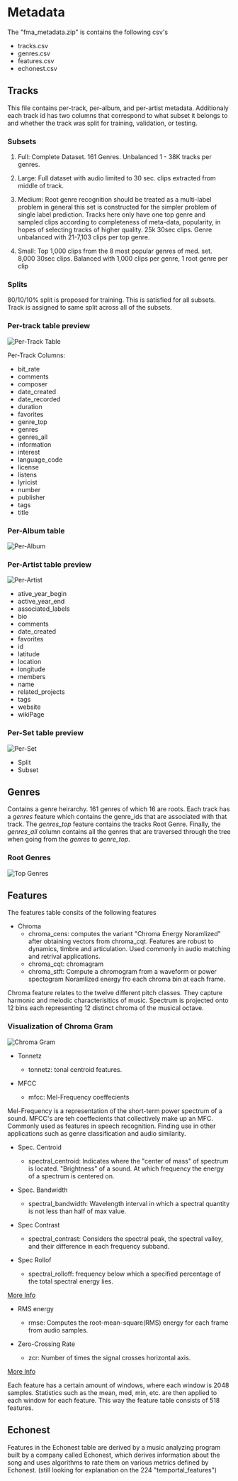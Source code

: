 # Metadata
The "fma_metadata.zip" is contains the following csv's
* tracks.csv
* genres.csv
* features.csv
* echonest.csv


## Tracks

This file contains per-track, per-album, and per-artist metadata. Additionaly
each track id has two columns that correspond to what subset it belongs to and
whether the track was split for training, validation, or testing.

### Subsets

1. Full: Complete Dataset. 161 Genres. Unbalanced 1 - 38K tracks per genres.

2. Large: Full dataset with audio limited to 30 sec. clips extracted from
middle of track.

3. Medium: Root genre recognition should be treated as a multi-label problem
in general this set is constructed for the simpler problem of single label prediction.
Tracks here only have one top genre and sampled clips according to completeness
of meta-data, popularity, in hopes of selecting tracks of higher quality.
25k 30sec clips. Genre unbalanced with 21-7,103 clips per top genre.

4. Small: Top 1,000 clips from the 8 most popular genres of med. set. 
8,000 30sec clips. Balanced with 1,000 clips per genre, 1 root genre per clip

### Splits
80/10/10% split is proposed for training. This is satisfied for all subsets.
Track is assigned to same split across all of the subsets.

### Per-track table preview

![Per-Track Table](https://github.com/joser1996/DataManagement/blob/master/per-track.PNG "Per-Track Table")

Per-Track Columns:
* bit_rate
* comments
* composer
* date_created
* date_recorded
* duration
* favorites
* genre_top
* genres
* genres_all
* information
* interest
* language_code
* license
* listens
* lyricist
* number
* publisher
* tags
* title

### Per-Album table
![Per-Album](https://github.com/joser1996/DataManagement/blob/master/per-album.PNG "Per-Album Table")

### Per-Artist table preview
![Per-Artist](https://github.com/joser1996/DataManagement/blob/master/per-artist.PNG "Per-Artist Table") 

* ative_year_begin
* active_year_end
* associated_labels
* bio
* comments
* date_created
* favorites
* id
* latitude
* location
* longitude
* members
* name
* related_projects
* tags
* website
* wikiPage


### Per-Set table preview
![Per-Set](https://github.com/joser1996/DataManagement/blob/master/per-set.PNG "Per-Set Table")

* Split
* Subset

## Genres

Contains a genre heirarchy. 161 genres of which 16 are roots. Each track has a
*genres* feature which contains the genre_ids that are associated with that
track. The *genres_top* feature contains the tracks Root Genre. Finally, the
*genres_all* column contains all the genres that are traversed through the tree
when going from the *genres* to *genre_top*.

### Root Genres
![Top Genres](https://github.com/joser1996/DataManagement/blob/master/top_genres.PNG "Top Genres Table")


## Features

The features table consits of the following features
* Chroma
	* chroma_cens: computes the variant "Chroma Energy Noramlized" after
	obtaining vectors from chroma_cqt. Features are robust to dynamics,
	timbre and articulation. Used commonly in audio matching and retrival
	applications.
	* chroma_cqt:  chromagram
	* chroma_stft: Compute a chromogram from a waveform or power spectogram
	Noramlized energy fro each chroma bin at each frame.

Chroma feature relates to the twelve different pitch classes. They capture
harmonic and melodic characterisitics of music. Spectrum is projected onto 
12 bins each representing 12 distinct chroma  of the musical octave.

### Visualization of Chroma Gram
![Chroma Gram](https://github.com/joser1996/DataManagement/blob/master/chroma_gram.PNG "Chroma Gram")

* Tonnetz 
	* tonnetz: tonal centroid features. 

* MFCC 
	* mfcc: Mel-Frequency coeffecients 

Mel-Frequency is a representation of the short-term power spectrum of a sound.
MFCC's are teh coeffecients that collectively make up an MFC. Commonly used as
features in speech recognition. Finding use in other applications such as
genre classification and audio similarity.

* Spec. Centroid
	* spectral_centroid: Indicates where the "center of mass" of spectrum
	is located. "Brightness" of a sound. At which frequency the energy of
	a spectrum is centered on.

* Spec. Bandwidth 
	* spectral_bandwidth: Wavelength interval in which a spectral quantity
	is not less than half of max value.

* Spec Contrast
	* spectral_contrast: Considers the spectral peak, the spectral valley,
	and their difference in each frequency subband.

* Spec Rollof 
	* spectral_rolloff: frequency below which a specified percentage of the
	total spectral energy lies.

[More Info](https://musicinformationretrieval.com/spectral_features.html)

* RMS energy 
	* rmse: Computes the root-mean-square(RMS) energy for each frame from
	audio samples.

* Zero-Crossing Rate
	* zcr: Number of times the signal crosses horizontal axis.

[More Info](https://musicinformationretrieval.com/zcr.html)

Each feature has a certain amount of windows, where each window is 2048
samples. Statistics such as the mean, med, min, etc. are then applied to each
window for each feature. This way the feature table consists of 518 features.


## Echonest

Features in the Echonest table are derived by a music analyzing program
built by a company called Echonest, which derives information about the
song and uses algorithms to rate them on various metrics defined by
Echonest. (still looking for explanation on the 224 "temportal_features")
